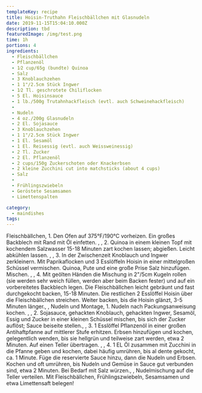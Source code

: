 ```yaml
---
templateKey: recipe
title: Hoisin-Truthahn Fleischbällchen mit Glasnudeln
date: 2019-11-15T15:04:10.000Z
description: tbd
featuredImage: /img/test.png
time: 1h
portions: 4
ingredients:
  - Fleischbällchen
  - Pflanzenöl
  - 1⁄2 cup/65g (bundte) Quinoa
  - Salz
  - 3 Knoblauchzehen
  - 1 1"/2.5cm Stück Ingwer
  - 1⁄2 Tl. geschrotete Chiliflocken
  - 5 El. Hoisinsauce
  - 1 lb./500g Trutahnhackfleisch (evtl. auch Schweinehackfleisch)
  -
  - Nudeln
  - 4 oz./200g Glasnudeln
  - 2 El. Sojasauce
  - 3 Knoblauchzehen
  - 1 1"/2.5cm Stück Ingwer
  - 1 El. Sesamöl
  - 1 El. Reisessig (evtl. auch Weissweinessig)
  - 2 Tl. Zucker
  - 2 El. Pflanzenöl
  - 2 cups/150g Zuckerschoten oder Knackerbsen
  - 2 kleine Zucchini cut into matchsticks (about 4 cups)
  - Salz
  -
  - Frühlingszwiebeln
  - Geröstete Sesamsamen
  - Limettenspalten

category:
  - maindishes
tags:
---
```


Fleischbällchen, 1. Den Ofen auf 375°F/190°C vorheizen. Ein großes Backblech mit Rand mit Öl einfetten. , , 2. Quinoa in einem kleinen Topf mit kochendem Salzwasser 15-18 Minuten zart kochen lassen; abgießen. Leicht abkühlen lassen. , , 3. In der Zwischenzeit Knoblauch und Ingwer zerkleinern. Mit Paprikaflocken und 3 Esslöffeln Hoisin in einer mittelgroßen Schüssel vermischen. Quinoa, Pute und eine große Prise Salz hinzufügen. Mischen. , , 4. Mit geölten Händen die Mischung in 2"/5cm Kugeln rollen (sie werden sehr weich füllen, werden aber beim Backen fester) und auf ein vorbereitetes Backblech legen. Die Fleischbällchen leicht gebräunt und fast durchgekocht backen, 15-18 Minuten. Die restlichen 2 Esslöffel Hoisin über die Fleischbällchen streichen. Weiter backen, bis die Hoisin glänzt, 3-5 Minuten länger., , Nudeln und Montage, 1. Nudeln nach Packungsanweisung kochen. , , 2. Sojasauce, gehackten Knoblauch, gehackten Ingwer, Sesamöl, Essig und Zucker in einer kleinen Schüssel mischen, bis sich der Zucker auflöst; Sauce beiseite stellen., , 3. 1 Esslöffel Pflanzenöl in einer großen Antihaftpfanne auf mittlerer Stufe erhitzen. Erbsen hinzufügen und kochen, gelegentlich wenden, bis sie hellgrün und teilweise zart werden, etwa 2 Minuten. Auf einen Teller übertragen. , , 4. 1 EL Öl zusammen mit Zucchini in die Pfanne geben und kochen, dabei häufig umrühren, bis al dente gekocht, ca. 1 Minute. Füge die reservierte Sauce hinzu, dann die Nudeln und Erbsen. Kochen und oft umrühren, bis Nudeln und Gemüse in Sauce gut verbunden sind, etwa 2 Minuten. Bei Bedarf mit Salz würzen., , Nudelmischung auf die Teller verteilen. Mit Fleischbällchen, Frühlingszwiebeln, Sesamsamen und etwa Limettensaft belegen!
